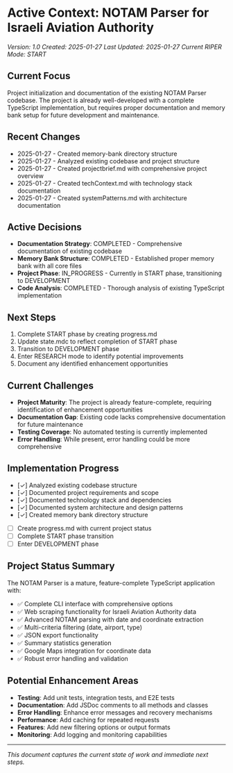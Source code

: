 # Active Context: NOTAM Parser for Israeli Aviation Authority
*Version: 1.0*
*Created: 2025-01-27*
*Last Updated: 2025-01-27*
*Current RIPER Mode: START*

## Current Focus
Project initialization and documentation of the existing NOTAM Parser codebase. The project is already well-developed with a complete TypeScript implementation, but requires proper documentation and memory bank setup for future development and maintenance.

## Recent Changes
- 2025-01-27 - Created memory-bank directory structure
- 2025-01-27 - Analyzed existing codebase and project structure
- 2025-01-27 - Created projectbrief.md with comprehensive project overview
- 2025-01-27 - Created techContext.md with technology stack documentation
- 2025-01-27 - Created systemPatterns.md with architecture documentation

## Active Decisions
- **Documentation Strategy**: COMPLETED - Comprehensive documentation of existing codebase
- **Memory Bank Structure**: COMPLETED - Established proper memory bank with all core files
- **Project Phase**: IN_PROGRESS - Currently in START phase, transitioning to DEVELOPMENT
- **Code Analysis**: COMPLETED - Thorough analysis of existing TypeScript implementation

## Next Steps
1. Complete START phase by creating progress.md
2. Update state.mdc to reflect completion of START phase
3. Transition to DEVELOPMENT phase
4. Enter RESEARCH mode to identify potential improvements
5. Document any identified enhancement opportunities

## Current Challenges
- **Project Maturity**: The project is already feature-complete, requiring identification of enhancement opportunities
- **Documentation Gap**: Existing code lacks comprehensive documentation for future maintenance
- **Testing Coverage**: No automated testing is currently implemented
- **Error Handling**: While present, error handling could be more comprehensive

## Implementation Progress
- [✓] Analyzed existing codebase structure
- [✓] Documented project requirements and scope
- [✓] Documented technology stack and dependencies
- [✓] Documented system architecture and design patterns
- [✓] Created memory bank directory structure
- [ ] Create progress.md with current project status
- [ ] Complete START phase transition
- [ ] Enter DEVELOPMENT phase

## Project Status Summary
The NOTAM Parser is a mature, feature-complete TypeScript application with:
- ✅ Complete CLI interface with comprehensive options
- ✅ Web scraping functionality for Israeli Aviation Authority data
- ✅ Advanced NOTAM parsing with date and coordinate extraction
- ✅ Multi-criteria filtering (date, airport, type)
- ✅ JSON export functionality
- ✅ Summary statistics generation
- ✅ Google Maps integration for coordinate data
- ✅ Robust error handling and validation

## Potential Enhancement Areas
- **Testing**: Add unit tests, integration tests, and E2E tests
- **Documentation**: Add JSDoc comments to all methods and classes
- **Error Handling**: Enhance error messages and recovery mechanisms
- **Performance**: Add caching for repeated requests
- **Features**: Add new filtering options or output formats
- **Monitoring**: Add logging and monitoring capabilities

---

*This document captures the current state of work and immediate next steps.*
